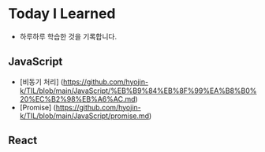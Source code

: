 # Today I Learned
*  하루하루 학습한 것을 기록합니다.

## JavaScript
- [비동기 처리] (https://github.com/hyojin-k/TIL/blob/main/JavaScript/%EB%B9%84%EB%8F%99%EA%B8%B0%20%EC%B2%98%EB%A6%AC.md) 
- [Promise] (https://github.com/hyojin-k/TIL/blob/main/JavaScript/promise.md)

## React